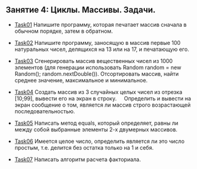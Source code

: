 ## Занятие 4: Циклы. Массивы. Задачи.
* [Task01]() Напишите программу, которая печатает массив сначала в обычном порядке, затем в обратном.

* [Task02]() Напишите программу, заносящую в массив первые 100 натуральных чисел, делящихся на 13 или на 17, и печатающую его.

* [Task03]() Cгенерировать массив вещественных чисел из 1000 элементов (для генерации использовать 
Random random = new Random(); random.nextDouble()). Отсортировать массив, найти среднее значение, максимальное и минимальное. 

* [Task04]() Создать массив из 3 случайных целых чисел из отрезка [10;99], вывести его на экран в строку. 
   Определить и вывести на экран сообщение о том, является ли массив строго возрастающей последовательностью.

* [Task05]() Написать метод equals, который определяет, равны ли между собой выбранные элементы 2-х двумерных массивов.

* [Task06]() Имеется целое число, определить является ли это число простым, т.е. делится без остатка только на 1 и себя.

* [Task07]() Написать алгоритм расчета факториала.
